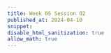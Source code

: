 ```yaml
---
title: Week 05 Session 02
published_at: 2024-04-10
snippet: 
disable_html_sanitization: true
allow_math: true
---
```

